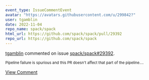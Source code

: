 ```yaml
---
event_type: IssueCommentEvent
avatar: "https://avatars.githubusercontent.com/u/299842?"
user: tgamblin
date: 2022-11-04
repo_name: spack/spack
html_url: https://github.com/spack/spack/pull/29392
repo_url: https://github.com/spack/spack
---
```


<a href='https://github.com/tgamblin' target='_blank'>tgamblin</a> commented on issue <a href='https://github.com/spack/spack/pull/29392' target='_blank'>spack/spack#29392</a>.

<small>Pipeline failure is spurious and this PR doesn't affect that part of the pipeline....</small>

<a href='https://github.com/spack/spack/pull/29392' target='_blank'>View Comment</a>